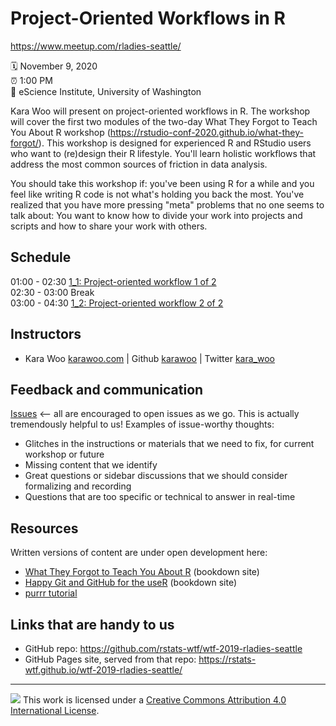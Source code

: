 Project-Oriented Workflows in R
===============================

<https://www.meetup.com/rladies-seattle/>

:spiral_calendar: November 9, 2020  
:alarm_clock:     1:00 PM  
:hotel:           eScience Institute, University of Washington  


Kara Woo will present on project-oriented workflows in R. The workshop will
cover the first two modules of the two-day What They Forgot to Teach You About R
workshop (https://rstudio-conf-2020.github.io/what-they-forgot/). This workshop
is designed for experienced R and RStudio users who want to (re)design their R
lifestyle. You'll learn holistic workflows that address the most common sources
of friction in data analysis.

You should take this workshop if: you've been using R for a while and you feel
like writing R code is not what's holding you back the most. You've realized
that you have more pressing "meta" problems that no one seems to talk about: You
want to know how to divide your work into projects and scripts and how to share
your work with others.

## Schedule

01:00 - 02:30 [1_1: Project-oriented workflow 1 of 2](day1_1)  
02:30 - 03:00 Break  
03:00 - 04:30 [1_2: Project-oriented workflow 2 of 2](day1_2)   

## Instructors

* Kara Woo [karawoo.com](https://karawoo.com) \| Github [karawoo](https://github.com/karawoo) \| Twitter [kara_woo](https://twitter.com/kara_woo)


## Feedback and communication

[Issues](https://github.com/rstats-wtf/wtf-2019-rladies-seattle) <-- all are encouraged to open issues as we go. This is actually tremendously helpful to us! Examples of issue-worthy thoughts:

* Glitches in the instructions or materials that we need to fix, for current workshop or future
* Missing content that we identify
* Great questions or sidebar discussions that we should consider formalizing and recording
* Questions that are too specific or technical to answer in real-time

## Resources

Written versions of content are under open development here:

  * [What They Forgot to Teach You About R](https://whattheyforgot.org) (bookdown site)
  * [Happy Git and GitHub for the useR](http://happygitwithr.com) (bookdown site)
  * [purrr tutorial](https://jennybc.github.io/purrr-tutorial/)
  
## Links that are handy to us

* GitHub repo: <https://github.com/rstats-wtf/wtf-2019-rladies-seattle>
* GitHub Pages site, served from that repo: <https://rstats-wtf.github.io/wtf-2019-rladies-seattle/>

-----

![](https://i.creativecommons.org/l/by/4.0/88x31.png) This work is
licensed under a [Creative Commons Attribution 4.0 International
License](https://creativecommons.org/licenses/by/4.0/).
